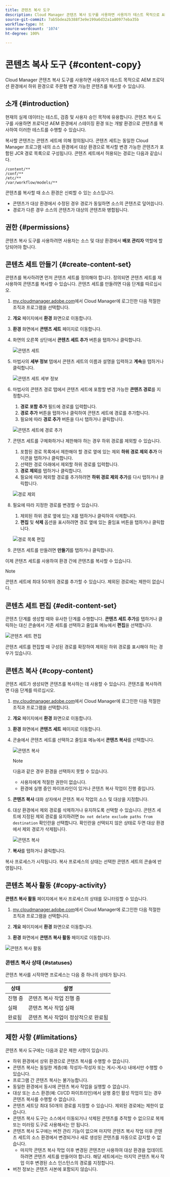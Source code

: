 ```yaml
---
title: 콘텐츠 복사 도구
description: Cloud Manager 콘텐츠 복사 도구를 사용하면 사용자가 테스트 목적으로 AEM 프로덕션 환경에서 하위 환경으로 주문형 변경 가능한 콘텐츠를 복사할 수 있습니다.
source-git-commit: 7ab5bdea2b388f3e9e199a6d32a1a80977eba35b
workflow-type: ht
source-wordcount: '1074'
ht-degree: 100%

---
```



# 콘텐츠 복사 도구 {#content-copy}

Cloud Manager 콘텐츠 복사 도구를 사용하면 사용자가 테스트 목적으로 AEM 프로덕션 환경에서 하위 환경으로 주문형 변경 가능한 콘텐츠를 복사할 수 있습니다.

## 소개 {#introduction}

현재의 실제 데이터는 테스트, 검증 및 사용자 승인 목적에 유용합니다. 콘텐츠 복사 도구를 사용하면 프로덕션 AEM 환경에서 스테이징 환경 또는 개발 환경으로 콘텐츠를 복사하여 이러한 테스트를 수행할 수 있습니다.

복사할 콘텐츠는 콘텐츠 세트에 의해 정의됩니다. 콘텐츠 세트는 동일한 Cloud Manager 프로그램 내의 소스 환경에서 대상 환경으로 복사할 변경 가능한 콘텐츠가 포함된 JCR 경로 목록으로 구성됩니다. 콘텐츠 세트에서 허용되는 경로는 다음과 같습니다.

```text
/content/**
/conf/**
/etc/**
/var/workflow/models/**
```

콘텐츠를 복사할 때 소스 환경은 신뢰할 수 있는 소스입니다.

* 콘텐츠가 대상 환경에서 수정된 경우 경로가 동일하면 소스의 콘텐츠로 덮어씁니다.
* 경로가 다른 경우 소스의 콘텐츠가 대상의 콘텐츠와 병합됩니다.

## 권한 {#permissions}

콘텐츠 복사 도구를 사용하려면 사용자는 소스 및 대상 환경에서 **배포 관리자** 역할에 할당되어야 합니다.

## 콘텐츠 세트 만들기 {#create-content-set}

콘텐츠를 복사하려면 먼저 콘텐츠 세트를 정의해야 합니다. 정의되면 콘텐츠 세트를 재사용하여 콘텐츠를 복사할 수 있습니다. 콘텐츠 세트를 만들려면 다음 단계를 따르십시오.

1. [my.cloudmanager.adobe.com](https://my.cloudmanager.adobe.com/)에서 Cloud Manager에 로그인한 다음 적절한 조직과 프로그램을 선택합니다.

1. **개요** 페이지에서 **환경** 화면으로 이동합니다.

1. **환경** 화면에서 **콘텐츠 세트** 페이지로 이동합니다.

1. 화면의 오른쪽 상단에서 **콘텐츠 세트 추가** 버튼을 탭하거나 클릭합니다.

   ![콘텐츠 세트](/help/assets/content-sets.png)

1. 마법사의 **세부 정보** 탭에서 콘텐츠 세트의 이름과 설명을 입력하고 **계속**&#x200B;을 탭하거나 클릭합니다.

   ![콘텐츠 세트 세부 정보](/help/assets/add-content-set-details.png)

1. 마법사의 콘텐츠 경로 탭에서 콘텐츠 세트에 포함할 변경 가능한 **콘텐츠 경로**&#x200B;를 지정합니다.

   1. **경로 포함 추가** 필드에 경로를 입력합니다.
   1. **경로 추가** 버튼을 탭하거나 클릭하여 콘텐츠 세트에 경로를 추가합니다.
   1. 필요에 따라 **경로 추가** 버튼을 다시 탭하거나 클릭합니다.

   ![콘텐츠 세트에 경로 추가](/help/assets/add-content-set-paths.png)

1. 콘텐츠 세트를 구체화하거나 제한해야 하는 경우 하위 경로를 제외할 수 있습니다.

   1. 포함된 경로 목록에서 제한해야 할 경로 옆에 있는 제외 **하위 경로 제외 추가** 아이콘을 탭하거나 클릭합니다.
   1. 선택한 경로 아래에서 제외할 하위 경로를 입력합니다.
   1. **경로 제외**&#x200B;를 탭하거나 클릭합니다.
   1. 필요에 따라 제외할 경로를 추가하려면 **하위 경로 제외 추가**&#x200B;를 다시 탭하거나 클릭합니다.

   ![경로 제외](/help/assets/add-content-set-paths-excluded.png)

1. 필요에 따라 지정한 경로를 변경할 수 있습니다.

   1. 제외된 하위 경로 옆에 있는 X를 탭하거나 클릭하여 삭제합니다.
   1. **편집** 및 **삭제** 옵션을 표시하려면 경로 옆에 있는 줄임표 버튼을 탭하거나 클릭합니다.

   ![경로 목록 편집](/help/assets/add-content-set-excluded-paths.png)

1. 콘텐츠 세트를 만들려면 **만들기**&#x200B;를 탭하거나 클릭합니다.

이제 콘텐츠 세트를 사용하여 환경 간에 콘텐츠를 복사할 수 있습니다.

>[!NOTE]
>
>콘텐츠 세트에 최대 50개의 경로를 추가할 수 있습니다.
>제외된 경로에는 제한이 없습니다.

## 콘텐츠 세트 편집 {#edit-content-set}

콘텐츠 단계를 생성할 때와 유사한 단계를 수행합니다. **콘텐츠 세트 추가**&#x200B;를 탭하거나 클릭하는 대신 콘솔에서 기존 세트를 선택하고 줄임표 메뉴에서 **편집**&#x200B;을 선택합니다.

![콘텐츠 세트 편집](/help/assets/edit-content-set.png)

콘텐츠 세트를 편집할 때 구성된 경로를 확장하여 제외된 하위 경로를 표시해야 하는 경우가 있습니다.

## 콘텐츠 복사 {#copy-content}

콘텐츠 세트가 생성되면 콘텐츠를 복사하는 데 사용할 수 있습니다. 콘텐츠를 복사하려면 다음 단계를 따르십시오.

1. [my.cloudmanager.adobe.com](https://my.cloudmanager.adobe.com/)에서 Cloud Manager에 로그인한 다음 적절한 조직과 프로그램을 선택합니다.

1. **개요** 페이지에서 **환경** 화면으로 이동합니다.

1. **환경** 화면에서 **콘텐츠 세트** 페이지로 이동합니다.

1. 콘솔에서 콘텐츠 세트를 선택하고 줄임표 메뉴에서 **콘텐츠 복사**&#x200B;를 선택합니다.

   ![콘텐츠 복사](/help/assets/copy-content.png)

   >[!NOTE]
   >
   >다음과 같은 경우 환경을 선택하지 못할 수 있습니다.
   >
   >* 사용자에게 적절한 권한이 없습니다.
   >* 환경에 실행 중인 파이프라인이 있거나 콘텐츠 복사 작업이 진행 중입니다.


1. **콘텐츠 복사** 대화 상자에서 콘텐츠 복사 작업의 소스 및 대상을 지정합니다.

1. 대상 환경에서 제외 경로를 삭제하거나 유지하도록 선택할 수 있습니다. 콘텐츠 세트에 지정된 제외 경로를 유지하려면 `Do not delete exclude paths from destination` 확인란을 선택합니다. 확인란을 선택되지 않은 상태로 두면 대상 환경에서 제외 경로가 삭제됩니다.

   ![콘텐츠 복사](/help/assets/copying-content.png)

1. **복사**&#x200B;를 탭하거나 클릭합니다.

복사 프로세스가 시작됩니다. 복사 프로세스의 상태는 선택한 콘텐츠 세트의 콘솔에 반영됩니다.

## 콘텐츠 복사 활동 {#copy-activity}

**콘텐츠 복사 활동** 페이지에서 복사 프로세스의 상태를 모니터링할 수 있습니다.

1. [my.cloudmanager.adobe.com](https://my.cloudmanager.adobe.com/)에서 Cloud Manager에 로그인한 다음 적절한 조직과 프로그램을 선택합니다.

1. **개요** 페이지에서 **환경** 화면으로 이동합니다.

1. **환경** 화면에서 **콘텐츠 복사 활동** 페이지로 이동합니다.

![콘텐츠 복사 활동](/help/assets/copy-content-activity.png)

### 콘텐츠 복사 상태 {#statuses}

콘텐츠 복사를 시작하면 프로세스는 다음 중 하나의 상태가 됩니다.

| 상태 | 설명 |
|---|---|
| 진행 중 | 콘텐츠 복사 작업 진행 중 |
| 실패 | 콘텐츠 복사 작업 실패 |
| 완료됨 | 콘텐츠 복사 작업이 정상적으로 완료됨 |

## 제한 사항 {#limitations}

콘텐츠 복사 도구에는 다음과 같은 제한 사항이 있습니다.

* 하위 환경에서 상위 환경으로 콘텐츠 복사를 수행할 수 없습니다.
* 콘텐츠 복사는 동일한 계층(예: 작성자-작성자 또는 게시-게시) 내에서만 수행할 수 있습니다.
* 프로그램 간 콘텐츠 복사는 불가능합니다.
* 동일한 환경에서 동시에 콘텐츠 복사 작업을 실행할 수 없습니다.
* 대상 또는 소스 환경(예: CI/CD 파이프라인)에서 실행 중인 활성 작업이 있는 경우 콘텐츠 복사를 수행할 수 없습니다.
* 콘텐츠 세트당 최대 50개의 경로를 지정할 수 있습니다. 제외된 경로에는 제한이 없습니다.
* 콘텐츠 복사 도구는 소스에서 이동되거나 삭제된 콘텐츠를 추적할 수 없으므로 복제 또는 미러링 도구로 사용해서는 안 됩니다.
* 콘텐츠 복사 도구에는 버전 관리 기능이 없으며 마지막 콘텐츠 복사 작업 이후 콘텐츠 세트의 소스 환경에서 변경되거나 새로 생성된 콘텐츠를 자동으로 감지할 수 없습니다.
   * 마지막 콘텐츠 복사 작업 이후 변경된 콘텐츠만 사용하여 대상 환경을 업데이트하려면 콘텐츠 세트를 만들어야 합니다. 해당 세트에서는 마지막 콘텐츠 복사 작업 이후 변경된 소스 인스턴스의 경로를 지정합니다.
* 버전 정보는 콘텐츠 사본에 포함되지 않습니다.
